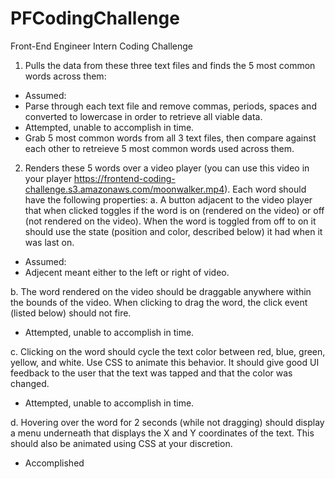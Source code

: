 # PFCodingChallenge
Front-End Engineer Intern Coding Challenge

1. Pulls the data from these three text files and finds the 5 most common words across them:
* Assumed: 
* Parse through each text file and remove commas, periods, spaces and converted to lowercase in order to retrieve all viable data. 
* Attempted, unable to accomplish in time. 
* Grab 5 most common words from all  3 text files, then compare against each other to retreieve 5 most common words used across them. 

2. Renders these 5 words over a video player (you can use this video in your player
https://frontend-coding-challenge.s3.amazonaws.com/moonwalker.mp4). Each word should
have the following properties:
a. A button adjacent to the video player that when clicked toggles if the word is on
(rendered on the video) or off (not rendered on the video). When the word is toggled
from off to on it should use the state (position and color, described below) it had when
it was last on.
* Assumed:
* Adjecent meant either to the left or right of video. 

b. The word rendered on the video should be draggable anywhere within the bounds of
the video. When clicking to drag the word, the click event (listed below) should not fire.
* Attempted, unable to accomplish in time. 

c. Clicking on the word should cycle the text color between red, blue, green, yellow, and
white. Use CSS to animate this behavior. It should give good UI feedback to the user that
the text was tapped and that the color was changed.
* Attempted, unable to accomplish in time. 

d. Hovering over the word for 2 seconds (while not dragging) should display a menu
underneath that displays the X and Y coordinates of the text. This should also be
animated using CSS at your discretion.
* Accomplished 
